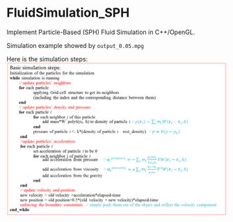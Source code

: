 FluidSimulation_SPH
===================
Implement Particle-Based (SPH) Fluid Simulation in C++/OpenGL.

Simulation example showed by `output_0.05.mpg`

Here is the simulation steps:
![plot of Picture1](Picture1.png)
